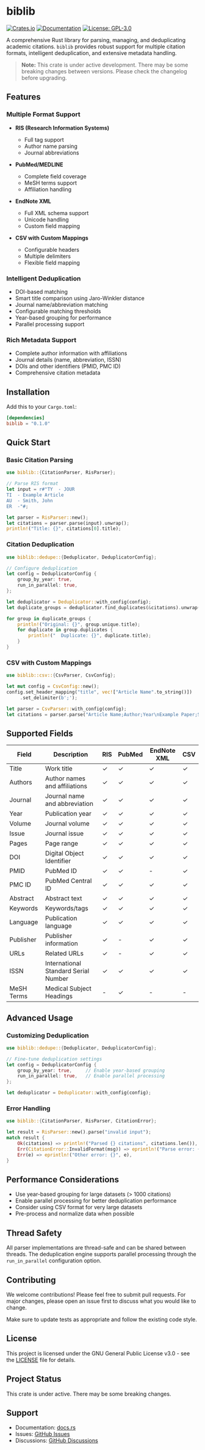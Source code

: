 # biblib

[![Crates.io](https://img.shields.io/crates/v/biblib.svg)](https://crates.io/crates/biblib)
[![Documentation](https://docs.rs/biblib/badge.svg)](https://docs.rs/biblib)
[![License: GPL-3.0](https://img.shields.io/crates/l/biblib)](https://opensource.org/license/gpl-3-0)

A comprehensive Rust library for parsing, managing, and deduplicating academic citations. `biblib` provides robust support for multiple citation formats, intelligent deduplication, and extensive metadata handling.

> **Note:** This crate is under active development. There may be some breaking changes between versions. Please check the changelog before upgrading.


## Features

### Multiple Format Support
- **RIS (Research Information Systems)**
  - Full tag support
  - Author name parsing
  - Journal abbreviations
  
- **PubMed/MEDLINE**
  - Complete field coverage
  - MeSH terms support 
  - Affiliation handling

- **EndNote XML**
  - Full XML schema support
  - Unicode handling
  - Custom field mapping

- **CSV with Custom Mappings**
  - Configurable headers
  - Multiple delimiters
  - Flexible field mapping

### Intelligent Deduplication
- DOI-based matching
- Smart title comparison using Jaro-Winkler distance
- Journal name/abbreviation matching
- Configurable matching thresholds
- Year-based grouping for performance
- Parallel processing support

### Rich Metadata Support
- Complete author information with affiliations
- Journal details (name, abbreviation, ISSN)
- DOIs and other identifiers (PMID, PMC ID)
- Comprehensive citation metadata

## Installation

Add this to your `Cargo.toml`:

```toml
[dependencies]
biblib = "0.1.0"
```

## Quick Start

### Basic Citation Parsing

```rust
use biblib::{CitationParser, RisParser};

// Parse RIS format
let input = r#"TY  - JOUR
TI  - Example Article
AU  - Smith, John
ER  -"#;

let parser = RisParser::new();
let citations = parser.parse(input).unwrap();
println!("Title: {}", citations[0].title);
```

### Citation Deduplication

```rust
use biblib::dedupe::{Deduplicator, DeduplicatorConfig};

// Configure deduplication
let config = DeduplicatorConfig {
    group_by_year: true,
    run_in_parallel: true,
};

let deduplicator = Deduplicator::with_config(config);
let duplicate_groups = deduplicator.find_duplicates(&citations).unwrap();

for group in duplicate_groups {
    println!("Original: {}", group.unique.title);
    for duplicate in group.duplicates {
        println!("  Duplicate: {}", duplicate.title);
    }
}
```

### CSV with Custom Mappings

```rust
use biblib::csv::{CsvParser, CsvConfig};

let mut config = CsvConfig::new();
config.set_header_mapping("title", vec!["Article Name".to_string()])
     .set_delimiter(b';');

let parser = CsvParser::with_config(config);
let citations = parser.parse("Article Name;Author;Year\nExample Paper;Smith J;2023").unwrap();
```

## Supported Fields

| Field         | Description                    | RIS | PubMed | EndNote XML | CSV |
|---------------|--------------------------------|-----|---------|------------|-----|
| Title         | Work title                     | ✓   | ✓       | ✓          | ✓   |
| Authors       | Author names and affiliations  | ✓   | ✓       | ✓          | ✓   |
| Journal       | Journal name and abbreviation  | ✓   | ✓       | ✓          | ✓   |
| Year          | Publication year               | ✓   | ✓       | ✓          | ✓   |
| Volume        | Journal volume                 | ✓   | ✓       | ✓          | ✓   |
| Issue         | Journal issue                  | ✓   | ✓       | ✓          | ✓   |
| Pages         | Page range                     | ✓   | ✓       | ✓          | ✓   |
| DOI           | Digital Object Identifier      | ✓   | ✓       | ✓          | ✓   |
| PMID          | PubMed ID                      | ✓   | ✓       | -          | ✓   |
| PMC ID        | PubMed Central ID              | ✓   | ✓       | ✓          | ✓   |
| Abstract      | Abstract text                  | ✓   | ✓       | ✓          | ✓   |
| Keywords      | Keywords/tags                  | ✓   | ✓       | ✓          | ✓   |
| Language      | Publication language           | ✓   | ✓       | ✓          | ✓   |
| Publisher     | Publisher information          | ✓   | -       | ✓          | ✓   |
| URLs          | Related URLs                   | ✓   | -       | ✓          | ✓   |
| ISSN          | International Standard Serial Number | ✓ | ✓    | ✓          | ✓   |
| MeSH Terms    | Medical Subject Headings       | -   | ✓       | -          | -   |

## Advanced Usage

### Customizing Deduplication

```rust
use biblib::dedupe::{Deduplicator, DeduplicatorConfig};

// Fine-tune deduplication settings
let config = DeduplicatorConfig {
    group_by_year: true,     // Enable year-based grouping
    run_in_parallel: true,   // Enable parallel processing
};

let deduplicator = Deduplicator::with_config(config);
```

### Error Handling

```rust
use biblib::{CitationParser, RisParser, CitationError};

let result = RisParser::new().parse("invalid input");
match result {
    Ok(citations) => println!("Parsed {} citations", citations.len()),
    Err(CitationError::InvalidFormat(msg)) => eprintln!("Parse error: {}", msg),
    Err(e) => eprintln!("Other error: {}", e),
}
```

## Performance Considerations

- Use year-based grouping for large datasets (> 1000 citations)
- Enable parallel processing for better deduplication performance
- Consider using CSV format for very large datasets
- Pre-process and normalize data when possible

## Thread Safety

All parser implementations are thread-safe and can be shared between threads. The deduplication engine supports parallel processing through the `run_in_parallel` configuration option.

## Contributing

We welcome contributions! Please feel free to submit pull requests. For major changes, please open an issue first to discuss what you would like to change.

Make sure to update tests as appropriate and follow the existing code style.

## License

This project is licensed under the GNU General Public License v3.0 - see the [LICENSE](LICENSE) file for details.

## Project Status

This crate is under active. There may be some breaking changes.

## Support

- Documentation: [docs.rs](https://docs.rs/biblib)
- Issues: [GitHub Issues](https://github.com/aliazlanpro/biblib/issues)
- Discussions: [GitHub Discussions](https://github.com/aliazlanpro/biblib/discussions)